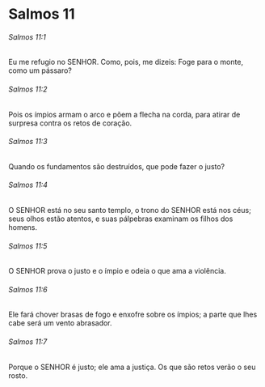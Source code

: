 # Salmos 11

###### Salmos 11:1

Eu me refugio no SENHOR. Como, pois, me dizeis: Foge para o monte, como um pássaro?

###### Salmos 11:2

Pois os ímpios armam o arco e põem a flecha na corda, para atirar de surpresa contra os retos de coração.

###### Salmos 11:3

Quando os fundamentos são destruídos, que pode fazer o justo?

###### Salmos 11:4

O SENHOR está no seu santo templo, o trono do SENHOR está nos céus; seus olhos estão atentos, e suas pálpebras examinam os filhos dos homens.

###### Salmos 11:5

O SENHOR prova o justo e o ímpio e odeia o que ama a violência.

###### Salmos 11:6

Ele fará chover brasas de fogo e enxofre sobre os ímpios; a parte que lhes cabe será um vento abrasador.

###### Salmos 11:7

Porque o SENHOR é justo; ele ama a justiça. Os que são retos verão o seu rosto.

